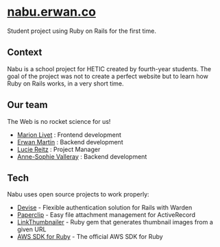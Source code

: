 # [nabu.erwan.co](http://nabu.erwan.co)

Student project using Ruby on Rails for the first time.


## Context
Nabu is a school project for HETIC created by fourth-year students. The goal of the project was not to create a perfect website but to learn how Ruby on Rails works, in a very short time.


## Our team
The Web is no rocket science for us!
* [Marion Livet](https://github.com/MarionLivet) : Frontend development
* [Erwan Martin](https://github.com/erwamartin) : Backend development
* [Lucie Reitz](https://twitter.com/ReitzLucie) : Project Manager
* [Anne-Sophie Valleray](https://github.com/annesophievalleray) : Backend development


## Tech
Nabu uses open source projects to work properly:

* [Devise](https://github.com/plataformatec/devise) - Flexible authentication solution for Rails with Warden
* [Paperclip](https://github.com/thoughtbot/paperclip) - Easy file attachment management for ActiveRecord
* [LinkThumbnailer](https://github.com/gottfrois/link_thumbnailer) - Ruby gem that generates thumbnail images from a given URL
* [AWS SDK for Ruby](https://github.com/aws/aws-sdk-ruby) - The official AWS SDK for Ruby

